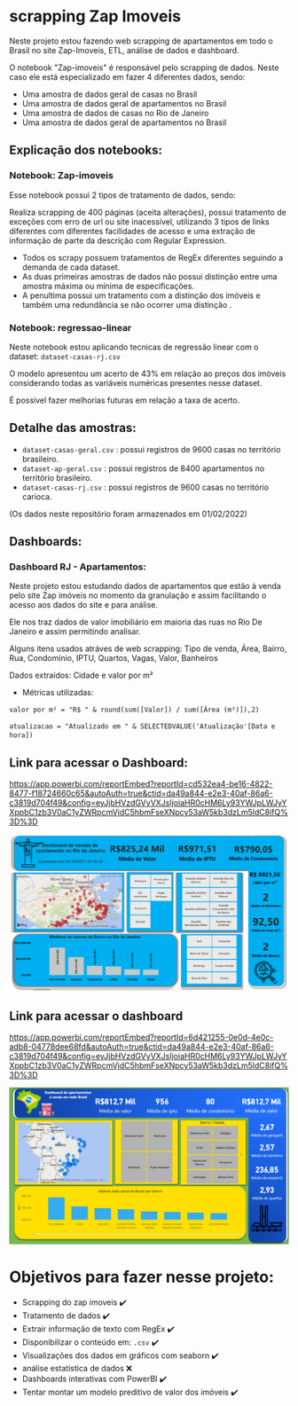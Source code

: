 # scrapping Zap Imoveis
Neste projeto estou fazendo web scrapping de apartamentos em todo o Brasil no site Zap-Imoveis, ETL, análise de dados e dashboard. 

O notebook "Zap-imoveis" é responsável pelo scrapping de dados. Neste caso ele está especializado em fazer 4 diferentes dados, sendo: 

* Uma amostra de dados geral de casas no Brasil
* Uma amostra de dados geral de apartamentos no Brasil  
* Uma amostra de dados de casas no Rio de Janeiro  
* Uma amostra de dados geral de apartamentos no Brasil

## Explicação dos notebooks:

### Notebook: Zap-imoveis
Esse notebook possui 2 tipos de tratamento de dados, sendo:

Realiza scrapping de 400 páginas (aceita alterações), possui tratamento de exceções com erro de url ou site inacessível, utilizando 3 tipos de links diferentes com diferentes facilidades de acesso e uma extração de informação de parte da descrição com Regular Expression. 

* Todos os scrapy possuem tratamentos de RegEx diferentes seguindo a demanda de cada dataset.
* As duas primeiras amostras de dados não possui distinção entre uma amostra máxima ou mínima de especificações.
* A penultima possui um tratamento com a distinção dos imóveis e também uma redundância se não ocorrer uma distinção .

### Notebook: regressao-linear

Neste notebook estou aplicando tecnicas de regressão linear com o dataset: `dataset-casas-rj.csv`

O modelo apresentou um acerto de 43% em relação ao preços dos imóveis considerando todas as variáveis numéricas presentes nesse dataset.

É possivel fazer melhorias futuras em relação a taxa de acerto. 

## Detalhe das amostras:

* `dataset-casas-geral.csv` : possui registros de 9600 casas no território brasileiro.
* `dataset-ap-geral.csv` : possui registros de 8400 apartamentos no território brasileiro.
* `dataset-casas-rj.csv` : possui registros de 9600 casas no território carioca.

(Os dados neste repositório foram armazenados em 01/02/2022)

## Dashboards:

### Dashboard RJ  -  Apartamentos:

Neste projeto estou estudando dados de apartamentos que estão à venda pelo site Zap imóveis no momento da granulação e assim facilitando o acesso aos dados do site e para análise. 


Ele nos traz dados de valor imobiliário em maioria das ruas no Rio De Janeiro e assim permitindo analisar.
 
Alguns itens usados atráves de web scrapping: Tipo de venda, Área, Bairro, Rua, Condomínio, IPTU, Quartos, Vagas, Valor, Banheiros

Dados extraídos: Cidade e valor por m² 

* Métricas utilizadas:

 ```
valor por m² = "R$ " & round(sum([Valor]) / sum([Área (m²)]),2)
 ```
 
 ```
 atualizacao = "Atualizado em " & SELECTEDVALUE('Atualização'[Data e hora])
 ```

## Link para acessar o Dashboard:
https://app.powerbi.com/reportEmbed?reportId=cd532ea4-be16-4822-8477-f18724660c65&autoAuth=true&ctid=da49a844-e2e3-40af-86a6-c3819d704f49&config=eyJjbHVzdGVyVXJsIjoiaHR0cHM6Ly93YWJpLWJyYXppbC1zb3V0aC1yZWRpcmVjdC5hbmFseXNpcy53aW5kb3dzLm5ldC8ifQ%3D%3D

 ![Imagem da dashboard](/dashboard/imagem/dashboard-rj.png)

## Link para acessar o dashboard

https://app.powerbi.com/reportEmbed?reportId=6d421255-0e0d-4e0c-adb8-04778dee68fd&autoAuth=true&ctid=da49a844-e2e3-40af-86a6-c3819d704f49&config=eyJjbHVzdGVyVXJsIjoiaHR0cHM6Ly93YWJpLWJyYXppbC1zb3V0aC1yZWRpcmVjdC5hbmFseXNpcy53aW5kb3dzLm5ldC8ifQ%3D%3D

 ![Imagem da dashboard](/dashboard/imagem/dashboard-apt-geral.png)

# Objetivos para fazer nesse projeto:

* Scrapping do zap imoveis :heavy_check_mark:
* Tratamento de dados :heavy_check_mark:
* Extrair informação de texto com RegEx :heavy_check_mark:
* Disponibilizar o conteúdo em: `.csv` :heavy_check_mark:
* Visualizações dos dados em gráficos com seaborn :heavy_check_mark:
* análise estatística de dados :x:
* Dashboards interativas com PowerBI :heavy_check_mark:
* Tentar montar um modelo preditivo de valor dos imóveis :heavy_check_mark:

